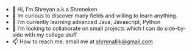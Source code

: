 - 👋 Hi, I’m Shreyan a.k.a Shreneken
- 👀 Im curious to discover many fields and willing to learn anything.
- 🌱 I’m currently learning advanced Java, Javascript, Python
- 💞️ I’m looking to collaborate on small projects which I can do side-by-side with my college stuff
- 📫 How to reach me: email me at shrnmallik@gmail.com

<!---
Shreneken/Shreneken is a ✨ special ✨ repository because its `README.md` (this file) appears on your GitHub profile.
You can click the Preview link to take a look at your changes.
--->
